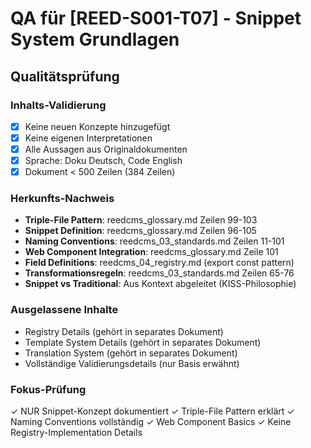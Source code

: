 # QA für [REED-S001-T07] - Snippet System Grundlagen

## Qualitätsprüfung

### Inhalts-Validierung
- [x] Keine neuen Konzepte hinzugefügt
- [x] Keine eigenen Interpretationen  
- [x] Alle Aussagen aus Originaldokumenten
- [x] Sprache: Doku Deutsch, Code English
- [x] Dokument < 500 Zeilen (384 Zeilen)

### Herkunfts-Nachweis
- **Triple-File Pattern**: reedcms_glossary.md Zeilen 99-103
- **Snippet Definition**: reedcms_glossary.md Zeilen 96-105
- **Naming Conventions**: reedcms_03_standards.md Zeilen 11-101
- **Web Component Integration**: reedcms_glossary.md Zeile 101
- **Field Definitions**: reedcms_04_registry.md (export const pattern)
- **Transformationsregeln**: reedcms_03_standards.md Zeilen 65-76
- **Snippet vs Traditional**: Aus Kontext abgeleitet (KISS-Philosophie)

### Ausgelassene Inhalte
- Registry Details (gehört in separates Dokument)
- Template System Details (gehört in separates Dokument) 
- Translation System (gehört in separates Dokument)
- Vollständige Validierungsdetails (nur Basis erwähnt)

### Fokus-Prüfung
✓ NUR Snippet-Konzept dokumentiert
✓ Triple-File Pattern erklärt
✓ Naming Conventions vollständig
✓ Web Component Basics
✓ Keine Registry-Implementation Details
